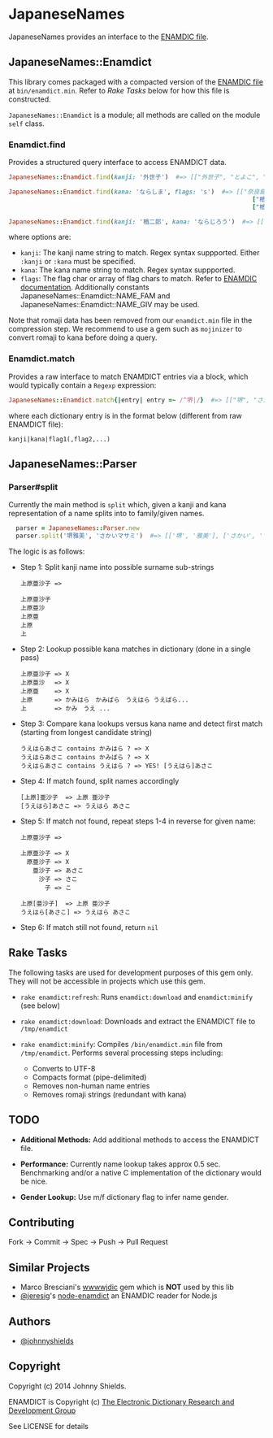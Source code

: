# JapaneseNames

JapaneseNames provides an interface to the [ENAMDIC file](http://www.csse.monash.edu.au/~jwb/enamdict_doc.html).


## JapaneseNames::Enamdict

This library comes packaged with a compacted version of the [ENAMDIC file](http://www.csse.monash.edu.au/~jwb/enamdict_doc.html)
at `bin/enamdict.min`. Refer to *Rake Tasks* below for how this file is constructed.

`JapaneseNames::Enamdict` is a module; all methods are called on the module `self` class.


### Enamdict.find

Provides a structured query interface to access ENAMDICT data.

   ```ruby
   JapaneseNames::Enamdict.find(kanji: '外世子')  #=> [["外世子", "とよこ", "f"]]

   JapaneseNames::Enamdict.find(kana: 'ならしま', flags: 's')  #=> [["奈良島", "ならしま", "s"],
                                                                      ["楢島", "ならしま", "s"],
                                                                      ["楢嶋", "ならしま", "s"]]

   JapaneseNames::Enamdict.find(kanji: '楢二郎', kana: 'ならじろう')  #=> [["楢二郎", "ならじろう", "m"]]
   ```

where options are:

* `kanji`: The kanji name string to match. Regex syntax suppported. Either `:kanji` or `:kana` must be specified.
* `kana`:  The kana name string to match. Regex syntax suppported.
* `flags`: The flag char or array of flag chars to match. Refer to [ENAMDIC documentation](http://www.csse.monash.edu.au/~jwb/enamdict_doc.html).
Additionally constants JapaneseNames::Enamdict::NAME_FAM and JapaneseNames::Enamdict::NAME_GIV may be used.

Note that romaji data has been removed from our `enamdict.min` file in the compression step. We recommend to use a gem such as `mojinizer` to convert romaji to kana before doing a query.


### Enamdict.match

Provides a raw interface to match ENAMDICT entries via a block, which would typically contain a `Regexp` expression:

   ```ruby
   JapaneseNames::Enamdict.match{|entry| entry =~ /^堺|/}  #=> [["堺", "さかい", "p,s"], ["堺", "さかえ", "p"]]
   ```

where each dictionary entry is in the format below (different from raw ENAMDICT file):

   ```
   kanji|kana|flag1(,flag2,...)
   ```


## JapaneseNames::Parser

### Parser#split

Currently the main method is `split` which, given a kanji and kana representation of a name splits
into to family/given names.

```ruby
  parser = JapaneseNames::Parser.new
  parser.split('堺雅美', 'さかいマサミ')  #=> [['堺', '雅美'], ['さかい', 'マサミ']]
```

The logic is as follows:

* Step 1: Split kanji name into possible surname sub-strings

   ```
   上原亜沙子 => 

   上原亜沙子
   上原亜沙
   上原亜
   上原
   上
   ```

* Step 2: Lookup possible kana matches in dictionary (done in a single pass)

   ```
   上原亜沙子 => X
   上原亜沙　 => X
   上原亜　　 => X
   上原　　　 => かみはら　かみばら　うえはら うえばら...
   上　　　　 => かみ　うえ ...
   ```

* Step 3: Compare kana lookups versus kana name and detect first match (starting from longest candidate string)

   ```
   うえはらあさこ contains かみはら ? => X
   うえはらあさこ contains かみばら ? => X
   うえはらあさこ contains うえはら ? => YES! [うえはら]あさこ
   ```

* Step 4: If match found, split names accordingly

   ```
   [上原]亜沙子  => 上原 亜沙子
   [うえはら]あさこ => うえはら あさこ
   ```

* Step 5: If match not found, repeat steps 1-4 in reverse for given name:

   ```
   上原亜沙子 => 

   上原亜沙子 => X
   　原亜沙子 => X
   　　亜沙子 => あさこ
   　　　沙子 => さこ
   　　　　子 => こ

   上原[亜沙子]  => 上原 亜沙子
   うえはら[あさこ] => うえはら あさこ
   ```

* Step 6: If match still not found, return `nil`


## Rake Tasks

The following tasks are used for development purposes of this gem only. They will not be accessible
in projects which use this gem.

* `rake enamdict:refresh`: Runs `enamdict:download` and `enamdict:minify` (see below)

* `rake enamdict:download`: Downloads and extract the ENAMDICT file to `/tmp/enamdict`

* `rake enamdict:minify`: Compiles `/bin/enamdict.min` file from `/tmp/enamdict`. Performs several processing steps including:
   * Converts to UTF-8
   * Compacts format (pipe-delimited)
   * Removes non-human name entries
   * Removes romaji strings (redundant with kana)


## TODO

* **Additional Methods:** Add additional methods to access the ENAMDICT file.

* **Performance:** Currently name lookup takes approx 0.5 sec. Benchmarking and/or a native C
implementation of the dictionary would be nice.

* **Gender Lookup:** Use m/f dictionary flag to infer name gender.


## Contributing

Fork -> Commit -> Spec -> Push -> Pull Request


## Similar Projects

* Marco Bresciani's [wwwwjdic](https://rubygems.org/gems/wwwjdic) gem which is **NOT** used by this lib
* [@jeresig](https://github.com/jeresig)'s [node-enamdict](https://github.com/jeresig/node-enamdict) an ENAMDIC reader for Node.js


## Authors

* [@johnnyshields](https://github.com/johnnyshields)


## Copyright

Copyright (c) 2014 Johnny Shields.

ENAMDICT is Copyright (c) [The Electronic Dictionary Research and Development Group](http://www.edrdg.org/)

See LICENSE for details
